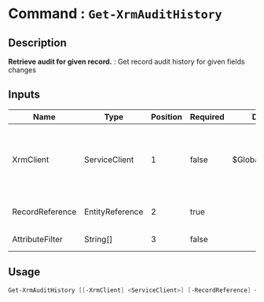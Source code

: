 # Command : `Get-XrmAuditHistory` 

## Description

**Retrieve audit for given record.** : Get record audit history for given fields changes

## Inputs

Name|Type|Position|Required|Default|Description
----|----|--------|--------|-------|-----------
XrmClient|ServiceClient|1|false|$Global:XrmClient|Xrm connector initialized to target instance. Use latest one by default. (Dataverse ServiceClient)
RecordReference|EntityReference|2|true||Lookup to target record. (EntityReference)
AttributeFilter|String[]|3|false||Attributes logical names to filter.


## Usage

```Powershell 
Get-XrmAuditHistory [[-XrmClient] <ServiceClient>] [-RecordReference] <EntityReference> [[-AttributeFilter] <String[]>] [<CommonParameters>]
``` 


